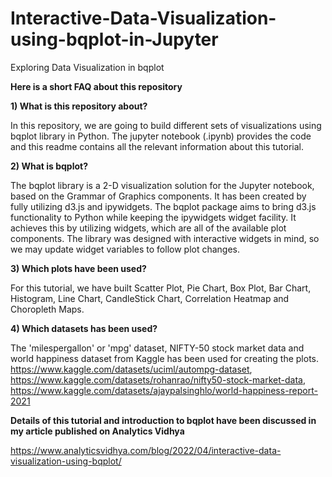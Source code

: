 # Interactive-Data-Visualization-using-bqplot-in-Jupyter

Exploring Data Visualization in bqplot

**Here is a short FAQ about this repository**

**1) What is this repository about?**

In this repository, we are going to build different sets of visualizations using bqplot library in Python.
The jupyter notebook (.ipynb) provides the code and this readme contains all the relevant information about this tutorial.

**2) What is bqplot?**

The bqplot library is a 2-D visualization solution for the Jupyter notebook, based on the Grammar of Graphics components. It has been created by fully utilizing d3.js and ipywidgets. The bqplot package aims to bring d3.js functionality to Python while keeping the ipywidgets widget facility. It achieves this by utilizing widgets, which are all of the available plot components. The library was designed with interactive widgets in mind, so we may update widget variables to follow plot changes.

**3) Which plots have been used?**

For this tutorial, we have built Scatter Plot, Pie Chart, Box Plot, Bar Chart, Histogram, Line Chart, CandleStick Chart, Correlation Heatmap and Choropleth Maps.

**4) Which datasets has been used?**

The 'milespergallon' or 'mpg' dataset, NIFTY-50 stock market data and world happiness dataset from Kaggle has been used for creating the plots.
https://www.kaggle.com/datasets/uciml/autompg-dataset, https://www.kaggle.com/datasets/rohanrao/nifty50-stock-market-data, https://www.kaggle.com/datasets/ajaypalsinghlo/world-happiness-report-2021

**Details of this tutorial and introduction to bqplot have been discussed in my article published on Analytics Vidhya**

https://www.analyticsvidhya.com/blog/2022/04/interactive-data-visualization-using-bqplot/
